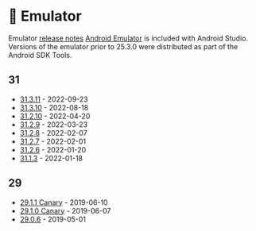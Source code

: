 # 📱 Emulator

Emulator [release notes](https://developer.android.com/studio/releases/emulator)
[Android Emulator](https://developer.android.com/studio/run/emulator.html) is included with Android Studio.
Versions of the emulator prior to 25.3.0 were distributed as part of the Android SDK Tools.

## 31

- [31.3.11](https://developer.android.com/studio/releases/emulator#31-3-11) - 2022-09-23
- [31.3.10](https://developer.android.com/studio/releases/emulator#31-3-10) - 2022-08-18
- [31.2.10](https://developer.android.com/studio/releases/emulator#31-2-10) - 2022-04-20
- [31.2.9](https://developer.android.com/studio/releases/emulator#31-2-9) - 2022-03-23
- [31.2.8](https://developer.android.com/studio/releases/emulator#31-2-8) - 2022-02-07
- [31.2.7](https://developer.android.com/studio/releases/emulator#31-2-7) - 2022-02-01
- [31.2.6](https://developer.android.com/studio/releases/emulator#31-2-6) - 2022-01-20
- [31.1.3](https://developer.android.com/studio/releases/emulator#31-2-6) - 2022-01-18

## 29

- [29.1.1 Canary](https://androidstudio.googleblog.com/2019/06/emulator-2911-canary.html) - 2019-06-10
- [29.1.0 Canary](https://androidstudio.googleblog.com/2019/06/emulator-2910-canary.html) - 2019-06-07
- [29.0.6](https://developer.android.com/studio/releases/emulator#29-0-6) - 2019-05-01
